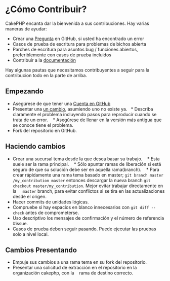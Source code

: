 #  ¿Cómo Contribuir?

CakePHP encanta dar la bienvenida a sus contribuciones. Hay varias maneras de ayudar:
* Crear una [Pregunta](https://github.com/Fanatic-Code/mujer-libre-de-violencia/wiki/issues) en GitHub, si usted ha encontrado un error
* Casos de prueba de escritura para problemas de bichos abierta
* Parches de escritura para asuntos bug / funciones abiertos, preferiblemente con casos de prueba incluidos
* Contribuir a la  [documentación](https://github.com/Fanatic-Code/mujer-libre-de-violencia/wiki/docs)

Hay algunas pautas que necesitamos contribuyentes a seguir para la contribucion todo en la parte de arriba.

## Empezando

* Asegúrese de que tener una  [Cuenta en GitHub](https://github.com/signup/free)
* Presentar una [un cambio](https://github.com/Fanatic-Code/mujer-libre-de-violencia/wiki/issues), asumiendo uno no existe ya.
   * Describa claramente el problema incluyendo pasos para reproducir cuando se trata de un error.
   * Asegúrese de llenar en la versión más antigua que se conoce tiene el problema.
* Fork del repositorio en GitHub.


## Haciendo cambios

* Crear una sucursal tema desde la que desea basar su trabajo.
   * Esta suele ser la rama principal.
   * Sólo apuntar ramas de liberación si está seguro de que su solución debe ser en aquella rama(branch).
   * Para crear rápidamente una rama tema basado en master;
    `git branch master /my_contribution master` entonces descargar la nueva branch
    `git checkout master/my_contribution`. Mejor evitar trabajar directamente en la
    `master` branch, para evitar conflictos si se tira en las actualizaciones desde el origen.
* Hacer commits de unidades lógicas.
* Compruebe si hay espacios en blanco innecesarios con `git diff --check` antes de comprometerse.
* Uso descriptivo los mensajes de confirmación y el número de referencia #issue.
* Casos de prueba  deben seguir pasando. Puede ejecutar las pruebas solo a nivel local.


## Cambios Presentando

* Empuje sus cambios a una rama tema en su fork del repositorio.
* Presentar una solicitud de extracción en el repositorio en la organización cakephp, con la
   rama de destino correcto.
